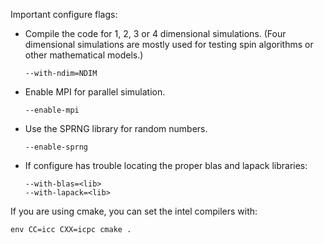Important configure flags:

*   Compile the code for 1, 2, 3 or 4 dimensional
    simulations. (Four dimensional simulations are mostly
    used for testing spin algorithms or other mathematical
    models.) 

        --with-ndim=NDIM
 
*   Enable MPI for parallel simulation.

        --enable-mpi

*   Use the SPRNG library for random numbers.

        --enable-sprng


*   If configure has trouble locating the proper blas
    and lapack libraries:

        --with-blas=<lib>
        --with-lapack=<lib>

If you are using cmake, you can set the intel compilers with:

    env CC=icc CXX=icpc cmake .
